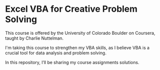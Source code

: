 # Excel VBA for Creative Problem Solving

This course is offered by the University of Colorado Boulder on Coursera, taught by Charlie Nuttelman. 

I'm taking this course to strengthen my VBA skills, as I believe VBA is a crucial tool for data analysis and problem solving.

In this repository, I’ll be sharing my course assignments solutions.
